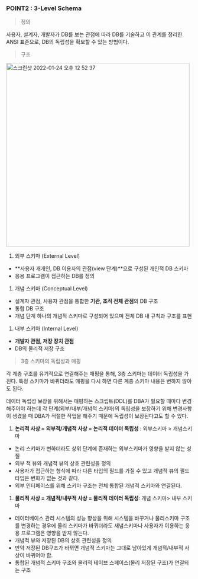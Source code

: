 ### POINT2 : 3-Level Schema

> 정의
> 

사용자, 설계자, 개발자가 DB를 보는 관점에 따라 DB를 기술하고 이 관계를 정리한 ANSI 표준으로, DB의 독립성을 확보할 수 있는 방법이다.

> 구조
> 

<img width="496" alt="스크린샷 2022-01-24 오후 12 52 37" src="https://user-images.githubusercontent.com/81155572/150719305-3265e49e-abdc-40fd-9ca9-e5425cdcc7d5.png">


1. 외부 스키마 (External Level)
- **사용자 개개인, DB 이용자의 관점(view 단계)**으로 구성된 개인적 DB 스키마
- 응용 프로그램이 접근하는 DB를 정의
1. 개념 스키마 (Conceptual Level)
- 설계자 관점, 사용자 관점을 통합한 **기관, 조직 전체 관점**의 DB 구조
- 통합 DB 구조
- 개념 단계 하나의 개념적 스키마로 구성되어 있으며 전체 DB 내 규칙과 구조를 표현
1. 내부 스키마 (Internal Level)
- **개발자 관점, 저장 장치 관점**
- DB의 물리적 저장 구조

> 3층 스키마의 독립성과 매핑
> 

각 계층 구조를 유기적으로 연결해주는 매핑을 통해, 3층 스키마는 데이터 독립성을 가진다. 특정 스키마가 바뀌더라도 매핑을 다시 하면 다른 계층 스키마 내용은 변하지 않아도 된다.

데이터 독립성 보장을 위해서는 매핑하는 스크립트(DDL)를 DBA가 필요할 때마다 변경해주어야 하는데 각 단계(외부/내부/개념적 스키마)의 독립성을 보장하기 위해 변경사항이 생겼을 때 DBA가 적절한 작업을 해주기 때문에 독립성이 보장된다고도 할 수 있다.

1. **논리적 사상 = 외부적/개념적 사상 = 논리적 데이터 독립성** : 외부스키마 > 개념스키마
- 논리 스키마가 변하더라도 상위 단계에 존재하는 외부스키마가 영향을 받지 않는 성질
- 외부 적 뷰와 개념적 뷰의 상호 관련성을 정의
- 사용자가 접근하는 형식에 따라 다른 타입의 필드를 가질 수 있고 개념적 뷰의 필드 타입은 변화가 없는 것과 같다.
- 외부 인터페이스를 위해 스키마 구조는 전체 통합된 개념적 스키마와 연결된다.
1. **물리적 사상 = 개념적/내부적 사상 = 물리적 데이터 독립성**: 개념 스키마> 내부 스키마
- 데이터베이스 관리 시스템의 성능 향상을 위해 시스템을 바꾸거나 물리스키마 구조를 변경하는 경우에 물리 스키마가 바뀌더라도 새념스키마나 사용자가 이용하는 응용 프로그램은 영향을 받지 않는다.
- 개념적 뷰와 저장된 DB의 상호 관련성을 정의
- 만약 저장된 DB구조가 바뀌면 개념적 스키마는 그대로 남아있게 개념적/내부적 사상이 바뀌어야 함.
- 통합된 개념적 스키마 구조와 물리적 테이브 스페이스(물리 저장된 구조)가 연결되는 구조
